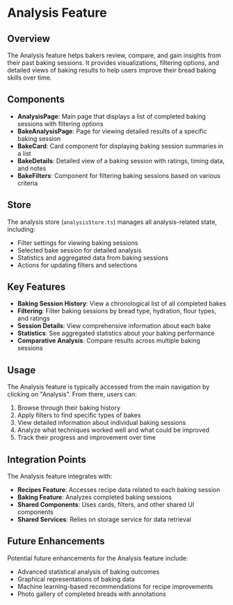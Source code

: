 # Analysis Feature

## Overview

The Analysis feature helps bakers review, compare, and gain insights from their past baking sessions. It provides visualizations, filtering options, and detailed views of baking results to help users improve their bread baking skills over time.

## Components

- **AnalysisPage**: Main page that displays a list of completed baking sessions with filtering options
- **BakeAnalysisPage**: Page for viewing detailed results of a specific baking session
- **BakeCard**: Card component for displaying baking session summaries in a list
- **BakeDetails**: Detailed view of a baking session with ratings, timing data, and notes
- **BakeFilters**: Component for filtering baking sessions based on various criteria

## Store

The analysis store (`analysisStore.ts`) manages all analysis-related state, including:

- Filter settings for viewing baking sessions
- Selected bake session for detailed analysis
- Statistics and aggregated data from baking sessions
- Actions for updating filters and selections

## Key Features

- **Baking Session History**: View a chronological list of all completed bakes
- **Filtering**: Filter baking sessions by bread type, hydration, flour types, and ratings
- **Session Details**: View comprehensive information about each bake
- **Statistics**: See aggregated statistics about your baking performance
- **Comparative Analysis**: Compare results across multiple baking sessions

## Usage

The Analysis feature is typically accessed from the main navigation by clicking on "Analysis". From there, users can:

1. Browse through their baking history
2. Apply filters to find specific types of bakes
3. View detailed information about individual baking sessions
4. Analyze what techniques worked well and what could be improved
5. Track their progress and improvement over time

## Integration Points

The Analysis feature integrates with:

- **Recipes Feature**: Accesses recipe data related to each baking session
- **Baking Feature**: Analyzes completed baking sessions
- **Shared Components**: Uses cards, filters, and other shared UI components
- **Shared Services**: Relies on storage service for data retrieval

## Future Enhancements

Potential future enhancements for the Analysis feature include:

- Advanced statistical analysis of baking outcomes
- Graphical representations of baking data
- Machine learning-based recommendations for recipe improvements
- Photo gallery of completed breads with annotations
